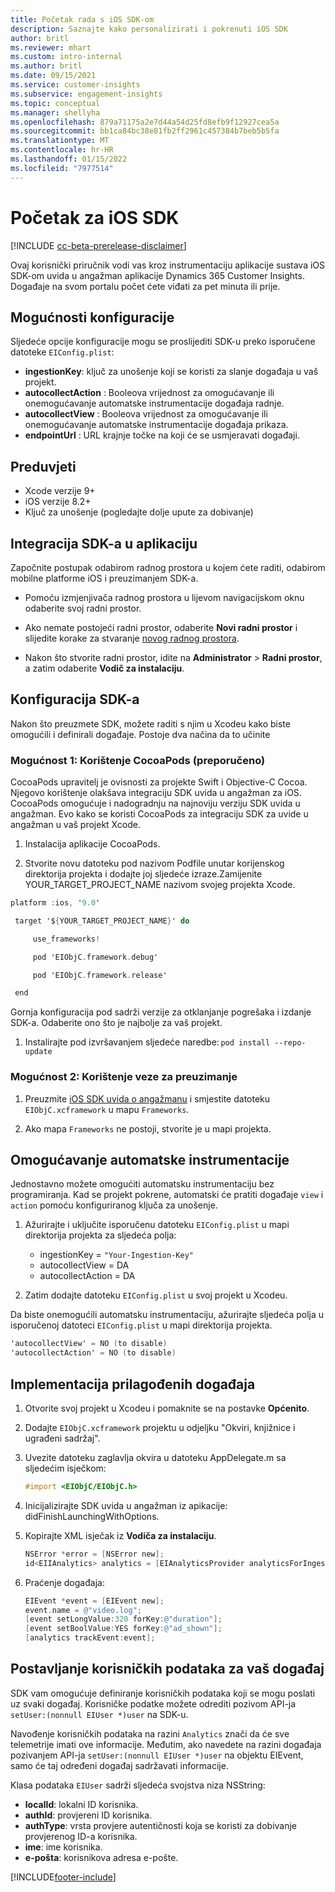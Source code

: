 ```yaml
---
title: Početak rada s iOS SDK-om
description: Saznajte kako personalizirati i pokrenuti iOS SDK
author: britl
ms.reviewer: mhart
ms.custom: intro-internal
ms.author: britl
ms.date: 09/15/2021
ms.service: customer-insights
ms.subservice: engagement-insights
ms.topic: conceptual
ms.manager: shellyha
ms.openlocfilehash: 879a71175a2e7d44a54d25fd8efb9f12927cea5a
ms.sourcegitcommit: bb1ca84bc38e81fb2ff2961c457384b7beb5b5fa
ms.translationtype: MT
ms.contentlocale: hr-HR
ms.lasthandoff: 01/15/2022
ms.locfileid: "7977514"
---
```

# <a name="get-started-with-the-ios-sdk"></a>Početak za iOS SDK

[!INCLUDE [cc-beta-prerelease-disclaimer](includes/cc-beta-prerelease-disclaimer.md)]

Ovaj korisnički priručnik vodi vas kroz instrumentaciju aplikacije sustava iOS SDK-om uvida u angažman aplikacije Dynamics 365 Customer Insights. Događaje na svom portalu počet ćete viđati za pet minuta ili prije.

## <a name="configuration-options"></a>Mogućnosti konfiguracije

Sljedeće opcije konfiguracije mogu se proslijediti SDK-u preko isporučene datoteke `EIConfig.plist`:

- **ingestionKey**: ključ za unošenje koji se koristi za slanje događaja u vaš projekt.
- **autocollectAction** : Booleova vrijednost za omogućavanje ili onemogućavanje automatske instrumentacije događaja radnje.
- **autocollectView** : Booleova vrijednost za omogućavanje ili onemogućavanje automatske instrumentacije događaja prikaza.
- **endpointUrl** : URL krajnje točke na koji će se usmjeravati događaji.

## <a name="prerequisites"></a>Preduvjeti

- Xcode verzije 9+
- iOS verzije 8.2+
- Ključ za unošenje (pogledajte dolje upute za dobivanje)

## <a name="integrate-the-sdk-into-your-application"></a>Integracija SDK-a u aplikaciju

Započnite postupak odabirom radnog prostora u kojem ćete raditi, odabirom mobilne platforme iOS i preuzimanjem SDK-a.

- Pomoću izmjenjivača radnog prostora u lijevom navigacijskom oknu odaberite svoj radni prostor.

- Ako nemate postojeći radni prostor, odaberite  **Novi radni prostor** i slijedite korake za stvaranje [novog radnog prostora](create-workspace.md).

- Nakon što stvorite radni prostor, idite na **Administrator** > **Radni prostor**, a zatim odaberite **Vodič za instalaciju**.

## <a name="configure-the-sdk"></a>Konfiguracija SDK-a

Nakon što preuzmete SDK, možete raditi s njim u Xcodeu kako biste omogućili i definirali događaje. Postoje dva načina da to učinite

### <a name="option-1-using-cocoapods-recommended"></a>Mogućnost 1: Korištenje CocoaPods (preporučeno)
CocoaPods upravitelj je ovisnosti za projekte Swift i Objective-C Cocoa. Njegovo korištenje olakšava integraciju SDK uvida u angažman za iOS. CocoaPods omogućuje i nadogradnju na najnoviju verziju SDK uvida u angažman. Evo kako se koristi CocoaPods za integraciju SDK za uvide u angažman u vaš projekt Xcode. 

1. Instalacija aplikacije CocoaPods. 

1. Stvorite novu datoteku pod nazivom Podfile unutar korijenskog direktorija projekta i dodajte joj sljedeće izraze.Zamijenite YOUR_TARGET_PROJECT_NAME nazivom svojeg projekta Xcode. 
```objectivec
platform :ios, '9.0'  

 target '${YOUR_TARGET_PROJECT_NAME}' do 

     use_frameworks!   

     pod 'EIObjC.framework.debug' 

     pod 'EIObjC.framework.release' 

 end 
```
Gornja konfiguracija pod sadrži verzije za otklanjanje pogrešaka i izdanje SDK-a. Odaberite ono što je najbolje za vaš projekt.

1. Instalirajte pod izvršavanjem sljedeće naredbe: `pod install --repo-update `

### <a name="option-2-using-download-link"></a>Mogućnost 2: Korištenje veze za preuzimanje

1. Preuzmite [iOS SDK uvida o angažmanu](https://download.pi.dynamics.com/sdk/EI-SDKs/ei-ios-sdk.zip) i smjestite datoteku `EIObjC.xcframework` u mapu `Frameworks`.

1. Ako mapa `Frameworks` ne postoji, stvorite je u mapi projekta.

## <a name="enable-auto-instrumentation"></a>Omogućavanje automatske instrumentacije
 
Jednostavno možete omogućiti automatsku instrumentaciju bez programiranja. Kad se projekt pokrene, automatski će pratiti događaje `view` i `action` pomoću konfiguriranog ključa za unošenje. 

1. Ažurirajte i uključite isporučenu datoteku `EIConfig.plist` u mapi direktorija projekta za sljedeća polja:
    - ingestionKey = `"Your-Ingestion-Key"`
    - autocollectView = DA
    - autocollectAction = DA

2. Zatim dodajte datoteku `EIConfig.plist` u svoj projekt u Xcodeu. 



Da biste onemogućili automatsku instrumentaciju, ažurirajte sljedeća polja u isporučenoj datoteci `EIConfig.plist` u mapi direktorija projekta. 

```objectivec
'autocollectView' = NO (to disable)
'autocollectAction' = NO (to disable)
```


## <a name="implement-custom-events"></a>Implementacija prilagođenih događaja

1. Otvorite svoj projekt u Xcodeu i pomaknite se na postavke **Općenito**. 
1. Dodajte `EIObjC.xcframework` projektu u odjeljku "Okviri, knjižnice i ugrađeni sadržaj".

1. Uvezite datoteku zaglavlja okvira u datoteku AppDelegate.m sa sljedećim isječkom:

    ```objectivec
    #import <EIObjC/EIObjC.h>
    ```

1. Inicijalizirajte SDK uvida u angažman iz apikacije: didFinishLaunchingWithOptions.
1. Kopirajte XML isječak iz **Vodiča za instalaciju**.

    ```objectivec
    NSError *error = [NSError new];
    id<EIIAnalytics> analytics = [EIAnalyticsProvider analyticsForIngestionKey:nil error:&error];
    ```

1. Praćenje događaja:

    ```objectivec
    EIEvent *event = [EIEvent new];
    event.name = @"video.log";
    [event setLongValue:320 forKey:@"duration"];
    [event setBoolValue:YES forKey:@"ad_shown"];
    [analytics trackEvent:event];
    ```

## <a name="set-user-details-for-your-event"></a>Postavljanje korisničkih podataka za vaš događaj

SDK vam omogućuje definiranje korisničkih podataka koji se mogu poslati uz svaki događaj. Korisničke podatke možete odrediti pozivom API-ja `setUser:(nonnull EIUser *)user` na SDK-u.

Navođenje korisničkih podataka na razini `Analytics` znači da će sve telemetrije imati ove informacije. Međutim, ako navedete na razini događaja pozivanjem API-ja `setUser:(nonnull EIUser *)user` na objektu EIEvent, samo će taj određeni događaj sadržavati informacije.

Klasa podataka `EIUser` sadrži sljedeća svojstva niza NSString:

- **localId**: lokalni ID korisnika.
- **authId**: provjereni ID korisnika.
- **authType**: vrsta provjere autentičnosti koja se koristi za dobivanje provjerenog ID-a korisnika.
- **ime**: ime korisnika.
- **e-pošta**: korisnikova adresa e-pošte.


[!INCLUDE[footer-include](../includes/footer-banner.md)]
